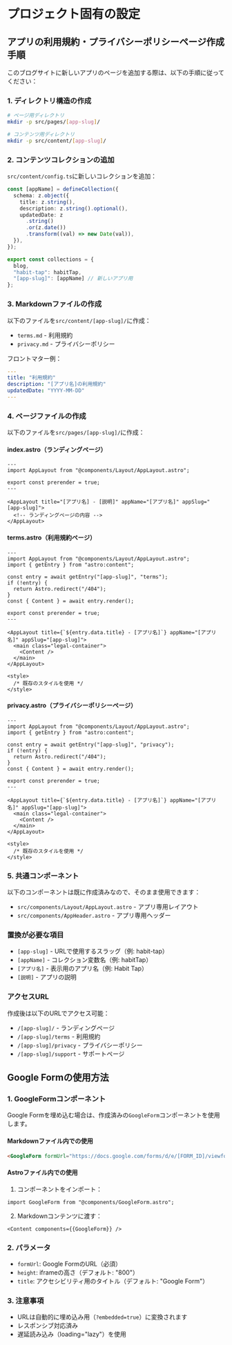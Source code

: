 # プロジェクト固有の設定

## アプリの利用規約・プライバシーポリシーページ作成手順

このブログサイトに新しいアプリのページを追加する際は、以下の手順に従ってください：

### 1. ディレクトリ構造の作成

```bash
# ページ用ディレクトリ
mkdir -p src/pages/[app-slug]/

# コンテンツ用ディレクトリ
mkdir -p src/content/[app-slug]/
```

### 2. コンテンツコレクションの追加

`src/content/config.ts`に新しいコレクションを追加：

```typescript
const [appName] = defineCollection({
  schema: z.object({
    title: z.string(),
    description: z.string().optional(),
    updatedDate: z
      .string()
      .or(z.date())
      .transform((val) => new Date(val)),
  }),
});

export const collections = { 
  blog, 
  "habit-tap": habitTap,
  "[app-slug]": [appName] // 新しいアプリ用
};
```

### 3. Markdownファイルの作成

以下のファイルを`src/content/[app-slug]/`に作成：

- `terms.md` - 利用規約
- `privacy.md` - プライバシーポリシー

フロントマター例：
```yaml
---
title: "利用規約"
description: "[アプリ名]の利用規約"
updatedDate: "YYYY-MM-DD"
---
```

### 4. ページファイルの作成

以下のファイルを`src/pages/[app-slug]/`に作成：

#### index.astro（ランディングページ）
```astro
---
import AppLayout from "@components/Layout/AppLayout.astro";

export const prerender = true;
---

<AppLayout title="[アプリ名] - [説明]" appName="[アプリ名]" appSlug="[app-slug]">
  <!-- ランディングページの内容 -->
</AppLayout>
```

#### terms.astro（利用規約ページ）
```astro
---
import AppLayout from "@components/Layout/AppLayout.astro";
import { getEntry } from "astro:content";

const entry = await getEntry("[app-slug]", "terms");
if (!entry) {
  return Astro.redirect("/404");
}
const { Content } = await entry.render();

export const prerender = true;
---

<AppLayout title={`${entry.data.title} - [アプリ名]`} appName="[アプリ名]" appSlug="[app-slug]">
  <main class="legal-container">
    <Content />
  </main>
</AppLayout>

<style>
  /* 既存のスタイルを使用 */
</style>
```

#### privacy.astro（プライバシーポリシーページ）
```astro
---
import AppLayout from "@components/Layout/AppLayout.astro";
import { getEntry } from "astro:content";

const entry = await getEntry("[app-slug]", "privacy");
if (!entry) {
  return Astro.redirect("/404");
}
const { Content } = await entry.render();

export const prerender = true;
---

<AppLayout title={`${entry.data.title} - [アプリ名]`} appName="[アプリ名]" appSlug="[app-slug]">
  <main class="legal-container">
    <Content />
  </main>
</AppLayout>

<style>
  /* 既存のスタイルを使用 */
</style>
```

### 5. 共通コンポーネント

以下のコンポーネントは既に作成済みなので、そのまま使用できます：

- `src/components/Layout/AppLayout.astro` - アプリ専用レイアウト
- `src/components/AppHeader.astro` - アプリ専用ヘッダー

### 置換が必要な項目

- `[app-slug]` - URLで使用するスラッグ（例: habit-tap）
- `[appName]` - コレクション変数名（例: habitTap）
- `[アプリ名]` - 表示用のアプリ名（例: Habit Tap）
- `[説明]` - アプリの説明

### アクセスURL

作成後は以下のURLでアクセス可能：
- `/[app-slug]/` - ランディングページ
- `/[app-slug]/terms` - 利用規約
- `/[app-slug]/privacy` - プライバシーポリシー
- `/[app-slug]/support` - サポートページ

## Google Formの使用方法

### 1. GoogleFormコンポーネント

Google Formを埋め込む場合は、作成済みの`GoogleForm`コンポーネントを使用します。

#### Markdownファイル内での使用

```markdown
<GoogleForm formUrl="https://docs.google.com/forms/d/e/[FORM_ID]/viewform" height="800" />
```

#### Astroファイル内での使用

1. コンポーネントをインポート：
```astro
import GoogleForm from "@components/GoogleForm.astro";
```

2. Markdownコンテンツに渡す：
```astro
<Content components={{GoogleForm}} />
```

### 2. パラメータ

- `formUrl`: Google FormのURL（必須）
- `height`: iframeの高さ（デフォルト: "800"）
- `title`: アクセシビリティ用のタイトル（デフォルト: "Google Form"）

### 3. 注意事項

- URLは自動的に埋め込み用（`?embedded=true`）に変換されます
- レスポンシブ対応済み
- 遅延読み込み（loading="lazy"）を使用